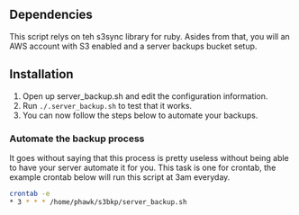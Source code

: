 ## Dependencies
This script relys on teh s3sync library for ruby. Asides from that, you will an AWS account with S3 enabled and a server backups bucket setup.

## Installation
1. Open up server\_backup.sh and edit the configuration information.
2. Run `./.server_backup.sh` to test that it works.
3. You can now follow the steps below to automate your backups.

### Automate the backup process
It goes without saying that this process is pretty useless without being able to have your server automate it for you. This task is one for crontab, the example crontab below will run this script at 3am everyday.

```bash
crontab -e
* 3 * * * /home/phawk/s3bkp/server_backup.sh
```